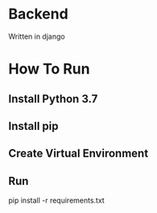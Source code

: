 # Backend
Written in django
# How To Run
## Install Python 3.7
## Install pip
## Create Virtual Environment
## Run
pip install -r requirements.txt
